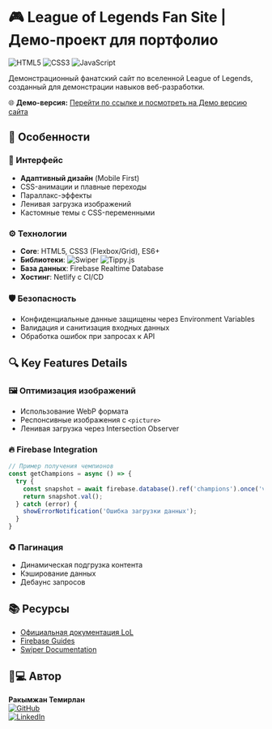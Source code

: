 # 🎮 League of Legends Fan Site | Демо-проект для портфолио

![HTML5](https://img.shields.io/badge/HTML5-E34F26?style=flat&logo=html5&logoColor=white)
![CSS3](https://img.shields.io/badge/CSS3-1572B6?style=flat&logo=css3&logoColor=white)
![JavaScript](https://img.shields.io/badge/JavaScript-F7DF1E?style=flat&logo=javascript&logoColor=black)

Демонстрационный фанатский сайт по вселенной League of Legends, созданный для демонстрации навыков веб-разработки. 

🌐 **Демо-версия:** [Перейти по ссылке и посмотреть на Демо версию сайта](https://elaborate-crostata-2d9540.netlify.app/)

## 🚀 Особенности

### 🌈 Интерфейс
- **Адаптивный дизайн** (Mobile First)
- CSS-анимации и плавные переходы
- Параллакс-эффекты
- Ленивая загрузка изображений
- Кастомные темы с CSS-переменными

### ⚙️ Технологии
- **Core**: HTML5, CSS3 (Flexbox/Grid), ES6+
- **Библиотеки**: 
  ![Swiper](https://img.shields.io/badge/Swiper-6332F6?style=flat&logo=swiper&logoColor=white)
  ![Tippy.js](https://img.shields.io/badge/Tippy.js-333?style=flat)
- **База данных**: Firebase Realtime Database
- **Хостинг**: Netlify с CI/CD

### 🛡️ Безопасность
- Конфиденциальные данные защищены через Environment Variables
- Валидация и санитизация входных данных
- Обработка ошибок при запросах к API

## 🔍 Key Features Details

### 🖼️ Оптимизация изображений
- Использование WebP формата
- Респонсивные изображения с `<picture>`
- Ленивая загрузка через Intersection Observer

### 🔥 Firebase Integration
```javascript
// Пример получения чемпионов
const getChampions = async () => {
  try {
    const snapshot = await firebase.database().ref('champions').once('value');
    return snapshot.val();
  } catch (error) {
    showErrorNotification('Ошибка загрузки данных');
  }
}
```

### ♻️ Пагинация
- Динамическая подгрузка контента
- Кэширование данных
- Дебаунс запросов

## 📚 Ресурсы
- [Официальная документация LoL](https://developer.riotgames.com)
- [Firebase Guides](https://firebase.google.com/docs)
- [Swiper Documentation](https://swiperjs.com/swiper-api)

## 👨💻 Автор
**Ракымжан Темирлан**  
[![GitHub](https://img.shields.io/badge/GitHub-181717?style=flat&logo=github)](https://github.com/Temirlan200270)  
[![LinkedIn](https://img.shields.io/badge/LinkedIn-0A66C2?style=flat&logo=linkedin&logoColor=white)](https://www.linkedin.com/in/темирлан-рахимжанов-9931a8264/)

